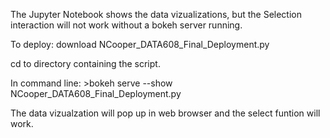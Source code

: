 The Jupyter Notebook shows the data vizualizations, but the Selection interaction will not work without a bokeh server running.

To deploy: download NCooper_DATA608_Final_Deployment.py

cd to directory containing the script.

In command line: >bokeh serve --show NCooper_DATA608_Final_Deployment.py

The data vizualzation will pop up in web browser and the select funtion will work.
